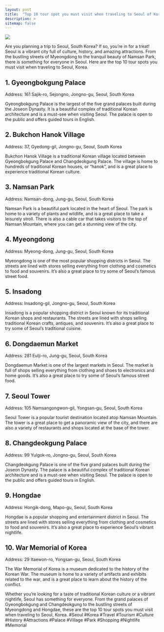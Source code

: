 ```yaml
---
layout: post
title:  "Top 10 tour spot you must visit when traveling to Seoul of Korea"
description: >
sitemap: false
---
```

<img src="https://source.unsplash.com/1600x900/?seoul,south-korea,travel">

Are you planning a trip to Seoul, South Korea? If so, you’re in for a treat! Seoul is a vibrant city full of culture, history, and amazing attractions. From the bustling streets of Myeongdong to the tranquil beauty of Namsan Park, there is something for everyone in Seoul. Here are the top 10 tour spots you must visit when traveling to Seoul, Korea. 

## 1. Gyeongbokgung Palace 
Address: 161 Sajik-ro, Sejongno, Jongno-gu, Seoul, South Korea 

Gyeongbokgung Palace is the largest of the five grand palaces built during the Joseon Dynasty. It is a beautiful complex of traditional Korean architecture and is a must-see when visiting Seoul. The palace is open to the public and offers guided tours in English. 

## 2. Bukchon Hanok Village 
Address: 37, Gyedong-gil, Jongno-gu, Seoul, South Korea 

Bukchon Hanok Village is a traditional Korean village located between Gyeongbokgung Palace and Changdeokgung Palace. The village is home to hundreds of traditional Korean houses, or “hanok”, and is a great place to experience traditional Korean culture. 

## 3. Namsan Park 
Address: Namsan-dong, Jung-gu, Seoul, South Korea 

Namsan Park is a beautiful park located in the heart of Seoul. The park is home to a variety of plants and wildlife, and is a great place to take a leisurely stroll. There is also a cable car that takes visitors to the top of Namsan Mountain, where you can get a stunning view of the city. 

## 4. Myeongdong 
Address: Myeong-dong, Jung-gu, Seoul, South Korea 

Myeongdong is one of the most popular shopping districts in Seoul. The streets are lined with stores selling everything from clothing and cosmetics to food and souvenirs. It’s also a great place to try some of Seoul’s famous street food. 

## 5. Insadong 
Address: Insadong-gil, Jongno-gu, Seoul, South Korea 

Insadong is a popular shopping district in Seoul known for its traditional Korean shops and restaurants. The streets are lined with shops selling traditional Korean crafts, antiques, and souvenirs. It’s also a great place to try some of Seoul’s traditional cuisine. 

## 6. Dongdaemun Market 
Address: 281 Eulji-ro, Jung-gu, Seoul, South Korea 

Dongdaemun Market is one of the largest markets in Seoul. The market is full of shops selling everything from clothing and shoes to electronics and home goods. It’s also a great place to try some of Seoul’s famous street food. 

## 7. Seoul Tower 
Address: 105 Namsangongwon-gil, Yongsan-gu, Seoul, South Korea 

Seoul Tower is a popular tourist destination located atop Namsan Mountain. The tower is a great place to get a panoramic view of the city, and there are also a variety of restaurants and shops located at the base of the tower. 

## 8. Changdeokgung Palace 
Address: 99 Yulgok-ro, Jongno-gu, Seoul, South Korea 

Changdeokgung Palace is one of the five grand palaces built during the Joseon Dynasty. The palace is a beautiful complex of traditional Korean architecture and is a must-see when visiting Seoul. The palace is open to the public and offers guided tours in English. 

## 9. Hongdae 
Address: Hongik-dong, Mapo-gu, Seoul, South Korea 

Hongdae is a popular shopping and entertainment district in Seoul. The streets are lined with stores selling everything from clothing and cosmetics to food and souvenirs. It’s also a great place to experience Seoul’s vibrant nightlife. 

## 10. War Memorial of Korea 
Address: 29 Itaewon-ro, Yongsan-gu, Seoul, South Korea 

The War Memorial of Korea is a museum dedicated to the history of the Korean War. The museum is home to a variety of artifacts and exhibits related to the war, and is a great place to learn about the history of the conflict. 

Whether you’re looking for a taste of traditional Korean culture or a vibrant nightlife, Seoul has something for everyone. From the grand palaces of Gyeongbokgung and Changdeokgung to the bustling streets of Myeongdong and Hongdae, these are the top 10 tour spots you must visit when traveling to Seoul, Korea. #Seoul #Korea #Travel #Tourism #Culture #History #Attractions #Palace #Village #Park #Shopping #Nightlife #Memorial